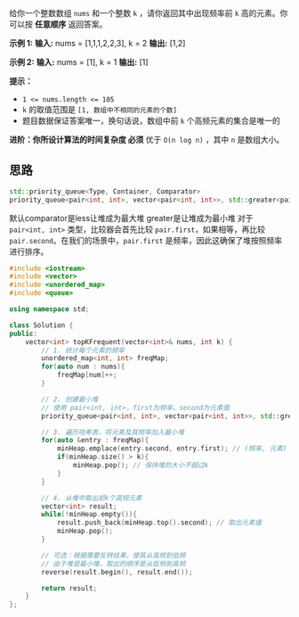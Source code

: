 给你一个整数数组 `nums` 和一个整数 `k` ，请你返回其中出现频率前 `k` 高的元素。你可以按 **任意顺序** 返回答案。

**示例 1:**
**输入:** nums = [1,1,1,2,2,3], k = 2
**输出:** [1,2]

**示例 2:**
**输入:** nums = [1], k = 1
**输出:** [1]

**提示：**

- `1 <= nums.length <= 105`
- `k` 的取值范围是 `[1, 数组中不相同的元素的个数]`
- 题目数据保证答案唯一，换句话说，数组中前 `k` 个高频元素的集合是唯一的
    

**进阶：你所设计算法的时间复杂度 必须** 优于 `O(n log n)` ，其中 `n` 是数组大小。

## 思路

```c++
std::priority_queue<Type, Container, Comparator>
priority_queue<pair<int, int>, vector<pair<int, int>>, std::greater<pair<int, int>>> minHeap;

```
默认comparator是less让堆成为最大堆
greater是让堆成为最小堆
对于 `pair<int, int>` 类型，比较器会首先比较 `pair.first`，如果相等，再比较 `pair.second`。在我们的场景中，`pair.first` 是频率，因此这确保了堆按照频率进行排序。
```c++
#include <iostream>
#include <vector>
#include <unordered_map>
#include <queue>

using namespace std;

class Solution {
public:
    vector<int> topKFrequent(vector<int>& nums, int k) {
        // 1. 统计每个元素的频率
        unordered_map<int, int> freqMap;
        for(auto num : nums){
            freqMap[num]++;
        }

        // 2. 创建最小堆
        // 使用 pair<int, int>，first为频率，second为元素值
        priority_queue<pair<int, int>, vector<pair<int, int>>, std::greater<pair<int, int>>> minHeap;

        // 3. 遍历哈希表，将元素及其频率加入最小堆
        for(auto &entry : freqMap){
            minHeap.emplace(entry.second, entry.first); // (频率, 元素)
            if(minHeap.size() > k){
                minHeap.pop(); // 保持堆的大小不超过k
            }
        }

        // 4. 从堆中取出前k个高频元素
        vector<int> result;
        while(!minHeap.empty()){
            result.push_back(minHeap.top().second); // 取出元素值
            minHeap.pop();
        }

        // 可选：根据需要反转结果，使其从高频到低频
        // 由于堆是最小堆，取出的顺序是从低频到高频
        reverse(result.begin(), result.end());

        return result;
    }
};

```